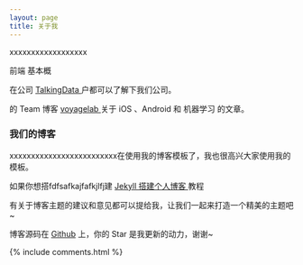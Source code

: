 ```yaml
---
layout: page
title: 关于我 
---
```


<p>xxxxxxxxxxxxxxxxxx
<p>
 前端 基本概<p>

在公司
<a target="_blank" href="https://www.talkingdata.com/"> TalkingData </a>
户都可以了解下我们公司。
<p>

的 Team 博客
<a target="_blank" href="http://talkingdata.me/"> voyagelab </a>
关于 iOS 、Android 和 机器学习 的文章。

<p>

<h3> 我们的博客 </h3>  

<p>

xxxxxxxxxxxxxxxxxxxxxxxxx在使用我的博客模板了，我也很高兴大家使用我的模板。

<p>

如果你想搭fdfsafkajfafkjlfj建
<a href="/2016/10/jekyll_tutorials1/"> Jekyll 搭建个人博客 </a>
教程

<p>

有关于博客主题的建议和意见都可以提给我，让我们一起来打造一个精美的主题吧~ 

<p> 

博客源码在 <a target="_blank" href='https://github.com/leopardpan/leopardpan.github.io/'>Github</a> 上，你的 Star 是我更新的动力，谢谢~

{% include comments.html %}



